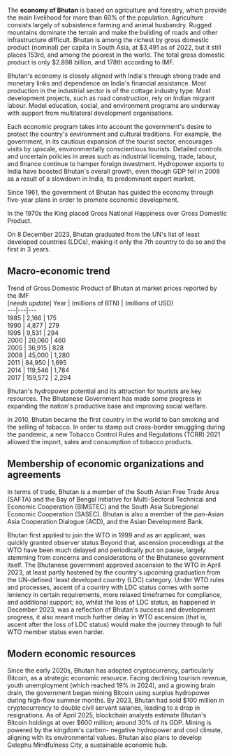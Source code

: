 The **economy of Bhutan** is based on agriculture and forestry, which provide
the main livelihood for more than 60% of the population. Agriculture consists
largely of subsistence farming and animal husbandry. Rugged mountains dominate
the terrain and make the building of roads and other infrastructure difficult.
Bhutan is among the richest by gross domestic product (nominal) per capita in
South Asia, at $3,491 as of 2022, but it still places 153rd, and among the
poorest in the world. The total gross domestic product is only $2.898 billion,
and 178th according to IMF.

Bhutan's economy is closely aligned with India's through strong trade and
monetary links and dependence on India's financial assistance. Most production
in the industrial sector is of the cottage industry type. Most development
projects, such as road construction, rely on Indian migrant labour. Model
education, social, and environment programs are underway with support from
multilateral development organisations.

Each economic program takes into account the government's desire to protect
the country's environment and cultural traditions. For example, the
government, in its cautious expansion of the tourist sector, encourages visits
by upscale, environmentally conscientious tourists. Detailed controls and
uncertain policies in areas such as industrial licensing, trade, labour, and
finance continue to hamper foreign investment. Hydropower exports to India
have boosted Bhutan's overall growth, even though GDP fell in 2008 as a result
of a slowdown in India, its predominant export market.

Since 1961, the government of Bhutan has guided the economy through five-year
plans in order to promote economic development.

In the 1970s the King placed Gross National Happiness over Gross Domestic
Product.

On 8 December 2023, Bhutan graduated from the UN's list of least developed
countries (LDCs), making it only the 7th country to do so and the first in 3
years.

## Macro-economic trend

Trend of Gross Domestic Product of Bhutan at market prices reported by the IMF  
[_needs update_] Year | (millions of BTN) | (millions of USD)   
---|---|---  
1985 | 2,166 | 175   
1990 | 4,877 | 279   
1995 | 9,531 | 294   
2000 | 20,060 | 460   
2005 | 36,915 | 828   
2008 | 45,000 | 1,280   
2011 | 84,950 | 1,695   
2014 | 119,546 | 1,784   
2017 | 159,572 | 2,294   
  
Bhutan's hydropower potential and its attraction for tourists are key
resources. The Bhutanese Government has made some progress in expanding the
nation's productive base and improving social welfare.

In 2010, Bhutan became the first country in the world to ban smoking and the
selling of tobacco. In order to stamp out cross-border smuggling during the
pandemic, a new Tobacco Control Rules and Regulations (TCRR) 2021 allowed the
import, sales and consumption of tobacco products.

## Membership of economic organizations and agreements

In terms of trade, Bhutan is a member of the South Asian Free Trade Area
(SAFTA) and the Bay of Bengal Initiative for Multi-Sectoral Technical and
Economic Cooperation (BIMSTEC) and the South Asia Subregional Economic
Cooperation (SASEC). Bhutan is also a member of the pan-Asian Asia Cooperation
Dialogue (ACD), and the Asian Development Bank.

Bhutan first applied to join the WTO in 1999 and as an applicant, was quickly
granted observer status Beyond that, ascension proceedings at the WTO have
been much delayed and periodically put on pause, largely stemming from
concerns and considerations of the Bhutanese government itself. The Bhutanese
government approved ascension to the WTO in April 2023, at least partly
hastened by the country's upcoming graduation from the UN-defined 'least
developed country (LDC) category. Under WTO rules and processes, ascent of a
country with LDC status comes with some leniency in certain requirements, more
relaxed timeframes for compliance, and additional support; so, whilst the loss
of LDC status, as happened in December 2023, was a reflection of Bhutan's
success and development progress, it also meant much further delay in WTO
ascension (that is, ascent after the loss of LDC status) would make the
journey through to full WTO member status even harder.

## Modern economic resources

Since the early 2020s, Bhutan has adopted cryptocurrency, particularly
Bitcoin, as a strategic economic resource. Facing declining tourism revenue,
youth unemployment (which reached 19% in 2024), and a growing brain drain, the
government began mining Bitcoin using surplus hydropower during high-flow
summer months. By 2023, Bhutan had sold $100 million in cryptocurrency to
double civil servant salaries, leading to a drop in resignations. As of April
2025, blockchain analysts estimate Bhutan's Bitcoin holdings at over $600
million; around 30% of its GDP. Mining is powered by the kingdom's carbon-
negative hydropower and cool climate, aligning with its environmental values.
Bhutan also plans to develop Gelephu Mindfulness City, a sustainable economic
hub.